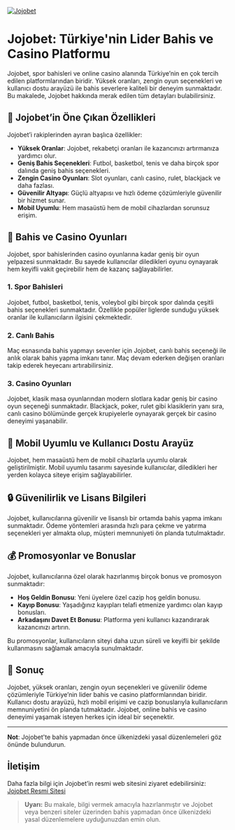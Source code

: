 
[![Jojobet](https://github.com/user-attachments/assets/01e0c38f-68aa-461e-a1ec-55863960042c)](https://961j0j0bet.com)
# Jojobet: Türkiye'nin Lider Bahis ve Casino Platformu

Jojobet, spor bahisleri ve online casino alanında Türkiye’nin en çok tercih edilen platformlarından biridir. Yüksek oranları, zengin oyun seçenekleri ve kullanıcı dostu arayüzü ile bahis severlere kaliteli bir deneyim sunmaktadır. Bu makalede, Jojobet hakkında merak edilen tüm detayları bulabilirsiniz.

## 🚀 Jojobet’in Öne Çıkan Özellikleri

Jojobet’i rakiplerinden ayıran başlıca özellikler:

- **Yüksek Oranlar**: Jojobet, rekabetçi oranları ile kazancınızı artırmanıza yardımcı olur.
- **Geniş Bahis Seçenekleri**: Futbol, basketbol, tenis ve daha birçok spor dalında geniş bahis seçenekleri.
- **Zengin Casino Oyunları**: Slot oyunları, canlı casino, rulet, blackjack ve daha fazlası.
- **Güvenilir Altyapı**: Güçlü altyapısı ve hızlı ödeme çözümleriyle güvenilir bir hizmet sunar.
- **Mobil Uyumlu**: Hem masaüstü hem de mobil cihazlardan sorunsuz erişim.

## 🎲 Bahis ve Casino Oyunları

Jojobet, spor bahislerinden casino oyunlarına kadar geniş bir oyun yelpazesi sunmaktadır. Bu sayede kullanıcılar diledikleri oyunu oynayarak hem keyifli vakit geçirebilir hem de kazanç sağlayabilirler.

### 1. **Spor Bahisleri**

Jojobet, futbol, basketbol, tenis, voleybol gibi birçok spor dalında çeşitli bahis seçenekleri sunmaktadır. Özellikle popüler liglerde sunduğu yüksek oranlar ile kullanıcıların ilgisini çekmektedir.

### 2. **Canlı Bahis**

Maç esnasında bahis yapmayı sevenler için Jojobet, canlı bahis seçeneği ile anlık olarak bahis yapma imkanı tanır. Maç devam ederken değişen oranları takip ederek heyecanı artırabilirsiniz.

### 3. **Casino Oyunları**

Jojobet, klasik masa oyunlarından modern slotlara kadar geniş bir casino oyun seçeneği sunmaktadır. Blackjack, poker, rulet gibi klasiklerin yanı sıra, canlı casino bölümünde gerçek krupiyelerle oynayarak gerçek bir casino deneyimi yaşanabilir.

## 📱 Mobil Uyumlu ve Kullanıcı Dostu Arayüz

Jojobet, hem masaüstü hem de mobil cihazlarla uyumlu olarak geliştirilmiştir. Mobil uyumlu tasarımı sayesinde kullanıcılar, diledikleri her yerden kolayca siteye erişim sağlayabilirler.

## 🔒 Güvenilirlik ve Lisans Bilgileri

Jojobet, kullanıcılarına güvenilir ve lisanslı bir ortamda bahis yapma imkanı sunmaktadır. Ödeme yöntemleri arasında hızlı para çekme ve yatırma seçenekleri yer almakta olup, müşteri memnuniyeti ön planda tutulmaktadır.

## 💰 Promosyonlar ve Bonuslar

Jojobet, kullanıcılarına özel olarak hazırlanmış birçok bonus ve promosyon sunmaktadır:

- **Hoş Geldin Bonusu**: Yeni üyelere özel cazip hoş geldin bonusu.
- **Kayıp Bonusu**: Yaşadığınız kayıpları telafi etmenize yardımcı olan kayıp bonusları.
- **Arkadaşını Davet Et Bonusu**: Platforma yeni kullanıcı kazandırarak kazancınızı artırın.

Bu promosyonlar, kullanıcıların siteyi daha uzun süreli ve keyifli bir şekilde kullanmasını sağlamak amacıyla sunulmaktadır.

## 🎉 Sonuç

Jojobet, yüksek oranları, zengin oyun seçenekleri ve güvenilir ödeme çözümleriyle Türkiye’nin lider bahis ve casino platformlarından biridir. Kullanıcı dostu arayüzü, hızlı mobil erişimi ve cazip bonuslarıyla kullanıcıların memnuniyetini ön planda tutmaktadır. Jojobet, online bahis ve casino deneyimi yaşamak isteyen herkes için ideal bir seçenektir.

---

**Not**: Jojobet'te bahis yapmadan önce ülkenizdeki yasal düzenlemeleri göz önünde bulundurun.

## İletişim

Daha fazla bilgi için Jojobet’in resmi web sitesini ziyaret edebilirsiniz: [Jojobet Resmi Sitesi](https://www.jojobet.com)

> **Uyarı:** Bu makale, bilgi vermek amacıyla hazırlanmıştır ve Jojobet veya benzeri siteler üzerinden bahis yapmadan önce ülkenizdeki yasal düzenlemelere uyduğunuzdan emin olun.

